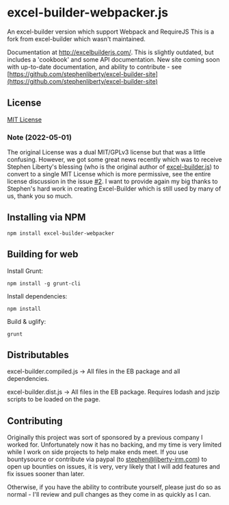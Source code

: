 excel-builder-webpacker.js
================
An excel-builder version which support Webpack and RequireJS
This is a fork from excel-builder which wasn't maintained.

Documentation at http://excelbuilderjs.com/. This is slightly outdated, but includes a 'cookbook' and some
API documentation. New site coming soon with up-to-date documentation, and ability to contribute - see [https://github.com/stephenliberty/excel-builder-site](https://github.com/stephenliberty/excel-builder-site)

## License
[MIT License](LICENSE.md)

### Note (2022-05-01)

The original License was a dual MIT/GPLv3 license but that was a little confusing. However, we got some great news recently which was to receive Stephen Liberty's blessing (who is the original author of [excel-builder.js](https://github.com/stephenliberty/excel-builder.js)) to convert to a single MIT License which is more permissive, see the entire license discussion in the issue [#2](https://github.com/ghiscoding/excel-builder.js/issues/2#issuecomment-1114279973). I want to provide again my big thanks to Stephen's hard work in creating Excel-Builder which is still used by many of us, thank you so much.

Installing via NPM
------------------

	npm install excel-builder-webpacker


Building for web
----------------

Install Grunt:

	npm install -g grunt-cli

Install dependencies:

	npm install

Build & uglify:

	grunt

Distributables
---------------
excel-builder.compiled.js -> All files in the EB package and all dependencies.

excel-builder.dist.js -> All files in the EB package. Requires lodash and jszip scripts to be loaded on the page.

Contributing
-------------

Originally this project was sort of sponsored by a previous company I worked for. Unfortunately now it has no backing, and my time is very limited while I work on side projects to help make ends meet. If you use bountysource or contribute via paypal (to stephen@liberty-irm.com) to open up bounties on issues, it is very, very likely that I will add features and fix issues sooner than later.

Otherwise, if you have the ability to contribute yourself, please just do so as normal - I'll review and pull changes as they come in as quickly as I can.
